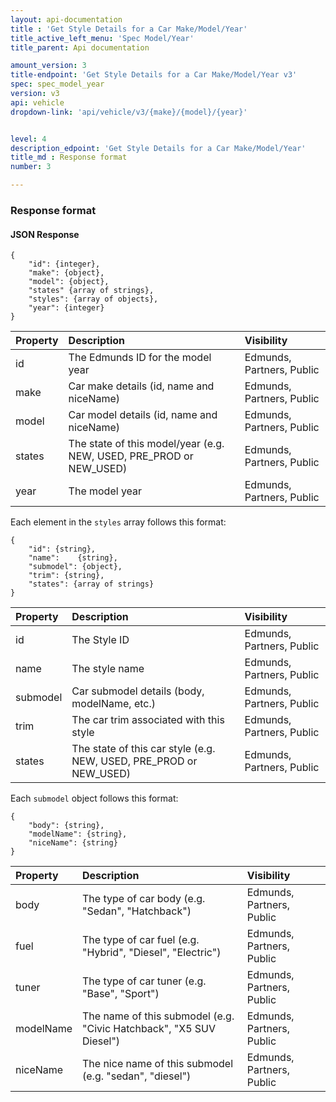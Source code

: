 ```yaml
---
layout: api-documentation
title : 'Get Style Details for a Car Make/Model/Year'
title_active_left_menu: 'Spec Model/Year'
title_parent: Api documentation

amount_version: 3
title-endpoint: 'Get Style Details for a Car Make/Model/Year v3'
spec: spec_model_year
version: v3
api: vehicle
dropdown-link: 'api/vehicle/v3/{make}/{model}/{year}'


level: 4
description_edpoint: 'Get Style Details for a Car Make/Model/Year'
title_md : Response format
number: 3

---
```


### Response format

#### JSON Response

    {
        "id": {integer},
        "make": {object},
        "model": {object},
        "states" {array of strings},
        "styles": {array of objects},
        "year": {integer}
    }
    
| Property      | Description                                                           | Visibility             |
|:--------------|:----------------------------------------------------------------------|:------------------------- |
| id            | The Edmunds ID for the model year                                     | Edmunds, Partners, Public |
| make          | Car make details (id, name and niceName)                              | Edmunds, Partners, Public |
| model         | Car model details (id, name and niceName)                             | Edmunds, Partners, Public |
| states        | The state of this model/year (e.g. NEW, USED, PRE_PROD or NEW_USED)   | Edmunds, Partners, Public |
| year          | The model year                                                        | Edmunds, Partners, Public |
    
Each element in the <code>styles</code> array follows this format:

    {
        "id": {string},
        "name":    {string},
        "submodel": {object},
        "trim": {string},
        "states": {array of strings}
    }

| Property      | Description                                                        | Visibility                |
|:--------------|:-------------------------------------------------------------------|:------------------------- |
| id            | The Style ID                                                       | Edmunds, Partners, Public |
| name          | The style name                                                     | Edmunds, Partners, Public |
| submodel      | Car submodel details (body, modelName, etc.)                       | Edmunds, Partners, Public |
| trim          | The car trim associated with this style                            | Edmunds, Partners, Public |
| states        | The state of this car style (e.g. NEW, USED, PRE_PROD or NEW_USED) | Edmunds, Partners, Public |

Each <code>submodel</code> object follows this format:

    {
        "body": {string},
        "modelName": {string},
        "niceName": {string}
    }

| Property      | Description                                                         | Visibility                 |
|:--------------|:--------------------------------------------------------------------|:-------------------------- |
| body          | The type of car body (e.g. "Sedan", "Hatchback")                    | Edmunds, Partners, Public  |
| fuel          | The type of car fuel (e.g. "Hybrid", "Diesel", "Electric")          | Edmunds, Partners, Public  |
| tuner         | The type of car tuner (e.g. "Base", "Sport")                        | Edmunds, Partners, Public  |
| modelName     | The name of this submodel (e.g. "Civic Hatchback", "X5 SUV Diesel") | Edmunds, Partners, Public  |
| niceName      | The nice name of this submodel (e.g. "sedan", "diesel")             | Edmunds, Partners, Public  |
